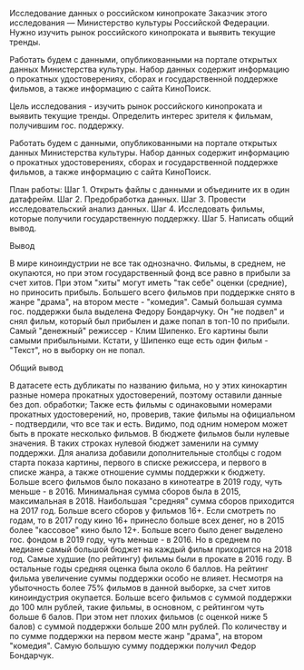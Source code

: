 Исследование данных о российском кинопрокате
Заказчик этого исследования — Министерство культуры Российской Федерации. Нужно изучить рынок российского кинопроката и выявить текущие тренды.

Работать будем с данными, опубликованными на портале открытых данных Министерства культуры. Набор данных содержит информацию о прокатных удостоверениях, сборах и государственной поддержке фильмов, а также информацию с сайта КиноПоиск.

Цель исследования - изучить рынок российского кинопроката и выявить текущие тренды. Определить интерес зрителя к фильмам, получившим гос. поддержку.

Работать будем с данными, опубликованными на портале открытых данных Министерства культуры. Набор данных содержит информацию о прокатных удостоверениях, сборах и государственной поддержке фильмов, а также информацию с сайта КиноПоиск.

План работы: Шаг 1. Открыть файлы с данными и объедините их в один датафрейм. Шаг 2. Предобработка данных. Шаг 3. Провести исследовательский анализ данных. Шаг 4. Исследовать фильмы, которые получили государственную поддержку. Шаг 5. Написать общий вывод.

Вывод

В мире киноиндустрии не все так однозначно. Фильмы, в среднем, не окупаются, но при этом государственный фонд все равно в прибыли за счет хитов. При этом "хиты" могут иметь "так себе" оценки (средние), но приносить прибыль. Большего всего фильмов при поддержке снято в жанре "драма", на втором месте - "комедия". Самый большая сумма гос. поддержки была выделена Федору Бондарчуку. Он "не подвел" и снял фильм, который был прибылен и даже попал в топ-10 по прибыли. Самый "денежный" режиссер - Клим Шипенко. Его картины были самыми прибыльными. Кстати, у Шипенко еще есть один фильм - "Текст", но в выборку он не попал.


Общий вывод

В датасете есть дубликаты по названию фильма, но у этих кинокартин разные номера прокатных удостоверений, поэтому оставили данные без доп. обработки; Также есть фильмы с одинаковыми номерами прокатных удостоверений, но, проверив, такие фильмы на официальном - подтвердили, что все так и есть. Видимо, под одним номером может быть в прокате несколько фильмов. В бюджете фильмов были нулевые значения. В таких строках нулевой бюджет заменили на сумму поддержки. Для анализа добавили дополнительные столбцы с годом старта показа картины, первого в списке режиссера, и первого в списке жанра, а также отношение суммы поддержки к бюджету. Больше всего фильмов было показано в кинотеатре в 2019 году, чуть меньше - в 2016. Минимальная сумма сборов была в 2015, максимальная в 2018. Наибольшая "средняя" сумма сборов приходится на 2017 год. Больше всего сборов у фильмов 16+. Если смотреть по годам, то в 2017 году кино 16+ принесло больше всех денег, но в 2015 более "кассовое" кино было 12+. Больше всего было денег выделено гос. фондом в 2019 году, чуть меньше - в 2016. Но в среднем по медиане самый большой бюджет на каждый фильм приходится на 2018 год. Самые худшие (по рейтингу) фильмы были в прокате в 2016 году. В остальные годы средняя оценка была около 6 баллов. На рейтинг фильма увеличение суммы поддержки особо не влияет. Несмотря на убыточность более 75% фильмов в данной выборке, за счет хитов киноиндустрия окупается. Больше всего фильмов с суммой поддержки до 100 млн рублей, такие фильмы, в основном, с рейтингом чуть больше 6 балов. При этом нет плохих фильмов (с оценкой ниже 5 балов) с суммой поддержки больше 200 млн рублей. По количеству и по сумме поддержки на первом месте жанр "драма", на втором "комедия". Самую большую сумму поддержки получил Федор Бондарчук.
